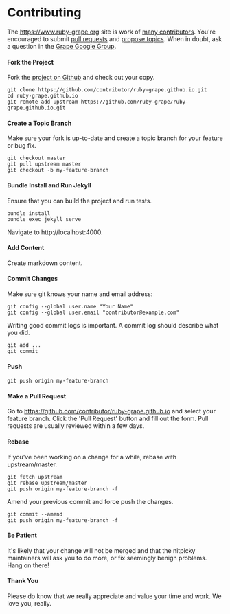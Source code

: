 Contributing
============

The https://www.ruby-grape.org site is work of [many contributors](https://github.com/ruby-grape/ruby-grape.github.io/graphs/contributors). You're encouraged to submit [pull requests](https://github.com/ruby-grape/ruby-grape.github.io/pulls) and [propose topics](https://github.com/ruby-grape/ruby-grape.github.io/issues). When in doubt, ask a question in the [Grape Google Group](http://groups.google.com/group/ruby-grape).

#### Fork the Project

Fork the [project on Github](https://github.com/ruby-grape/ruby-grape.github.io) and check out your copy.

```
git clone https://github.com/contributor/ruby-grape.github.io.git
cd ruby-grape.github.io
git remote add upstream https://github.com/ruby-grape/ruby-grape.github.io.git
```

#### Create a Topic Branch

Make sure your fork is up-to-date and create a topic branch for your feature or bug fix.

```
git checkout master
git pull upstream master
git checkout -b my-feature-branch
```

#### Bundle Install and Run Jekyll

Ensure that you can build the project and run tests.

```
bundle install
bundle exec jekyll serve
```

Navigate to http://localhost:4000.

#### Add Content

Create markdown content.

#### Commit Changes

Make sure git knows your name and email address:

```
git config --global user.name "Your Name"
git config --global user.email "contributor@example.com"
```

Writing good commit logs is important. A commit log should describe what you did.

```
git add ...
git commit
```

#### Push

```
git push origin my-feature-branch
```

#### Make a Pull Request

Go to https://github.com/contributor/ruby-grape.github.io and select your feature branch. Click the 'Pull Request' button and fill out the form. Pull requests are usually reviewed within a few days.

#### Rebase

If you've been working on a change for a while, rebase with upstream/master.

```
git fetch upstream
git rebase upstream/master
git push origin my-feature-branch -f
```

Amend your previous commit and force push the changes.

```
git commit --amend
git push origin my-feature-branch -f
```

#### Be Patient

It's likely that your change will not be merged and that the nitpicky maintainers will ask you to do more, or fix seemingly benign problems. Hang on there!

#### Thank You

Please do know that we really appreciate and value your time and work. We love you, really.
